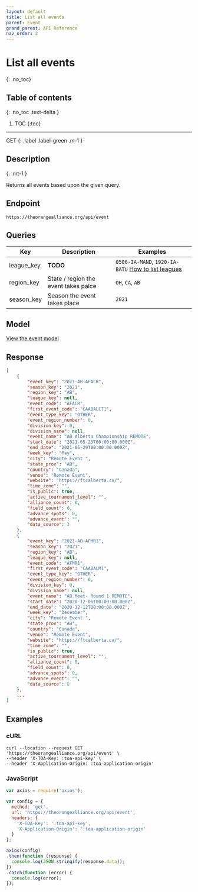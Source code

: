```yaml
---
layout: default
title: List all events
parent: Event
grand_parent: API Reference
nav_order: 2
---
```


# List all events
{: .no_toc}

## Table of contents
{: .no_toc .text-delta }

1. TOC
{:toc}

---

GET
{: .label .label-green .m-1 }

## Description
{: .mt-1 }

Returns all events based upon the given query.	

## Endpoint

```
https://theorangealliance.org/api/event
```

## Queries

| Key | Description | Examples |
| --- | --- | --- |
| league_key | **TODO** | `0506-IA-MAND`, `1920-IA-BATU` [How to list leagues](/reference/api-methods.html#leagues) |
| region_key | State / region the event takes palce | `OH`, `CA`, `AB` |
| season_key | Season the event takes place | `2021` |


## Model

[View the event model](/reference/event/models.html#event)

## Response

```json
[
    {
        "event_key": "2021-AB-AFACR",
        "season_key": "2021",
        "region_key": "AB",
        "league_key": null,
        "event_code": "AFACR",
        "first_event_code": "CAABALCT1",
        "event_type_key": "OTHER",
        "event_region_number": 0,
        "division_key": 0,
        "division_name": null,
        "event_name": "AB Alberta Championship REMOTE",
        "start_date": "2021-05-23T00:00:00.000Z",
        "end_date": "2021-05-29T00:00:00.000Z",
        "week_key": "May",
        "city": "Remote Event ",
        "state_prov": "AB",
        "country": "Canada",
        "venue": "Remote Event",
        "website": "https://ftcalberta.ca/",
        "time_zone": "",
        "is_public": true,
        "active_tournament_level": "",
        "alliance_count": 0,
        "field_count": 0,
        "advance_spots": 0,
        "advance_event": "",
        "data_source": 3
    },
    {
        "event_key": "2021-AB-AFMR1",
        "season_key": "2021",
        "region_key": "AB",
        "league_key": null,
        "event_code": "AFMR1",
        "first_event_code": "CAABALM1",
        "event_type_key": "OTHER",
        "event_region_number": 0,
        "division_key": 0,
        "division_name": null,
        "event_name": "AB Meet- Round 1 REMOTE",
        "start_date": "2020-12-06T00:00:00.000Z",
        "end_date": "2020-12-12T00:00:00.000Z",
        "week_key": "December",
        "city": "Remote Event ",
        "state_prov": "AB",
        "country": "Canada",
        "venue": "Remote Event",
        "website": "https://ftcalberta.ca/",
        "time_zone": "",
        "is_public": true,
        "active_tournament_level": "",
        "alliance_count": 0,
        "field_count": 0,
        "advance_spots": 0,
        "advance_event": "",
        "data_source": 0
    },
    ...
]
```

## Examples

### cURL

```
curl --location --request GET 'https://theorangealliance.org/api/event' \
--header 'X-TOA-Key: :toa-api-key' \
--header 'X-Application-Origin: :toa-application-origin'
```

### JavaScript

```javascript
var axios = require('axios');

var config = {
  method: 'get',
  url: 'https://theorangealliance.org/api/event',
  headers: { 
    'X-TOA-Key': ':toa-api-key', 
    'X-Application-Origin': ':toa-application-origin'
  }
};

axios(config)
.then(function (response) {
  console.log(JSON.stringify(response.data));
})
.catch(function (error) {
  console.log(error);
});
```